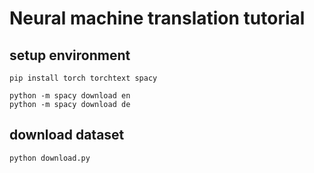 # Neural machine translation tutorial

## setup environment

```shell
pip install torch torchtext spacy
```

```shell
python -m spacy download en
python -m spacy download de
```

## download dataset

```shell
python download.py
```

